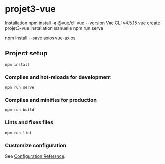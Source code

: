 # projet3-vue
Installation
npm install -g @vue/cli
vue --version
Vue CLI v4.5.15
vue create projet3-vue
installation manuelle
npm run serve 

npm install --save axios vue-axios

## Project setup
```
npm install
```

### Compiles and hot-reloads for development
```
npm run serve
```

### Compiles and minifies for production
```
npm run build
```

### Lints and fixes files
```
npm run lint
```

### Customize configuration
See [Configuration Reference](https://cli.vuejs.org/config/).
